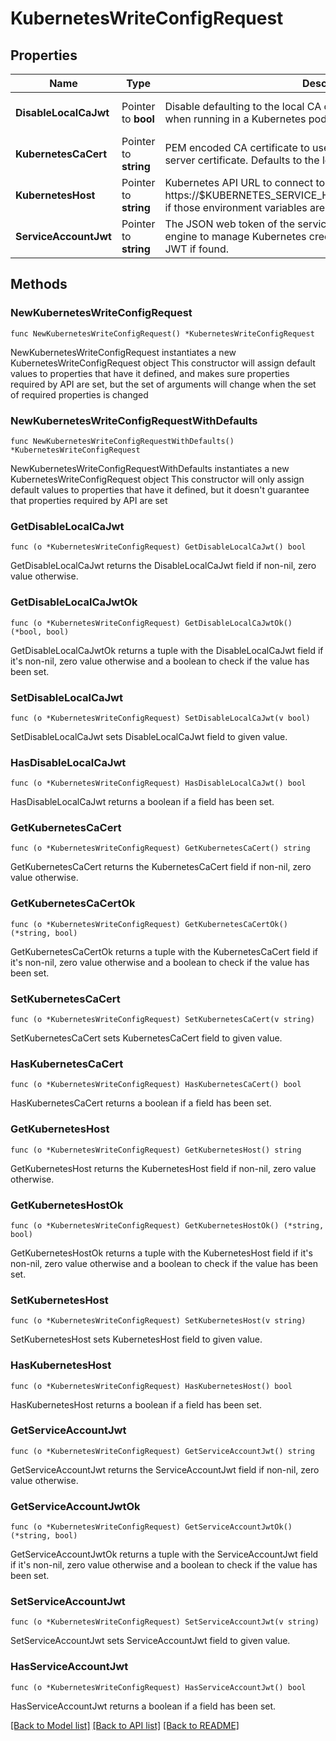 # KubernetesWriteConfigRequest

## Properties

Name | Type | Description | Notes
------------ | ------------- | ------------- | -------------
**DisableLocalCaJwt** | Pointer to **bool** | Disable defaulting to the local CA certificate and service account JWT when running in a Kubernetes pod. | [optional] [default to false]
**KubernetesCaCert** | Pointer to **string** | PEM encoded CA certificate to use to verify the Kubernetes API server certificate. Defaults to the local pod&#39;s CA if found. | [optional] 
**KubernetesHost** | Pointer to **string** | Kubernetes API URL to connect to. Defaults to https://$KUBERNETES_SERVICE_HOST:KUBERNETES_SERVICE_PORT if those environment variables are set. | [optional] 
**ServiceAccountJwt** | Pointer to **string** | The JSON web token of the service account used by the secret engine to manage Kubernetes credentials. Defaults to the local pod&#39;s JWT if found. | [optional] 

## Methods

### NewKubernetesWriteConfigRequest

`func NewKubernetesWriteConfigRequest() *KubernetesWriteConfigRequest`

NewKubernetesWriteConfigRequest instantiates a new KubernetesWriteConfigRequest object
This constructor will assign default values to properties that have it defined,
and makes sure properties required by API are set, but the set of arguments
will change when the set of required properties is changed

### NewKubernetesWriteConfigRequestWithDefaults

`func NewKubernetesWriteConfigRequestWithDefaults() *KubernetesWriteConfigRequest`

NewKubernetesWriteConfigRequestWithDefaults instantiates a new KubernetesWriteConfigRequest object
This constructor will only assign default values to properties that have it defined,
but it doesn't guarantee that properties required by API are set

### GetDisableLocalCaJwt

`func (o *KubernetesWriteConfigRequest) GetDisableLocalCaJwt() bool`

GetDisableLocalCaJwt returns the DisableLocalCaJwt field if non-nil, zero value otherwise.

### GetDisableLocalCaJwtOk

`func (o *KubernetesWriteConfigRequest) GetDisableLocalCaJwtOk() (*bool, bool)`

GetDisableLocalCaJwtOk returns a tuple with the DisableLocalCaJwt field if it's non-nil, zero value otherwise
and a boolean to check if the value has been set.

### SetDisableLocalCaJwt

`func (o *KubernetesWriteConfigRequest) SetDisableLocalCaJwt(v bool)`

SetDisableLocalCaJwt sets DisableLocalCaJwt field to given value.

### HasDisableLocalCaJwt

`func (o *KubernetesWriteConfigRequest) HasDisableLocalCaJwt() bool`

HasDisableLocalCaJwt returns a boolean if a field has been set.

### GetKubernetesCaCert

`func (o *KubernetesWriteConfigRequest) GetKubernetesCaCert() string`

GetKubernetesCaCert returns the KubernetesCaCert field if non-nil, zero value otherwise.

### GetKubernetesCaCertOk

`func (o *KubernetesWriteConfigRequest) GetKubernetesCaCertOk() (*string, bool)`

GetKubernetesCaCertOk returns a tuple with the KubernetesCaCert field if it's non-nil, zero value otherwise
and a boolean to check if the value has been set.

### SetKubernetesCaCert

`func (o *KubernetesWriteConfigRequest) SetKubernetesCaCert(v string)`

SetKubernetesCaCert sets KubernetesCaCert field to given value.

### HasKubernetesCaCert

`func (o *KubernetesWriteConfigRequest) HasKubernetesCaCert() bool`

HasKubernetesCaCert returns a boolean if a field has been set.

### GetKubernetesHost

`func (o *KubernetesWriteConfigRequest) GetKubernetesHost() string`

GetKubernetesHost returns the KubernetesHost field if non-nil, zero value otherwise.

### GetKubernetesHostOk

`func (o *KubernetesWriteConfigRequest) GetKubernetesHostOk() (*string, bool)`

GetKubernetesHostOk returns a tuple with the KubernetesHost field if it's non-nil, zero value otherwise
and a boolean to check if the value has been set.

### SetKubernetesHost

`func (o *KubernetesWriteConfigRequest) SetKubernetesHost(v string)`

SetKubernetesHost sets KubernetesHost field to given value.

### HasKubernetesHost

`func (o *KubernetesWriteConfigRequest) HasKubernetesHost() bool`

HasKubernetesHost returns a boolean if a field has been set.

### GetServiceAccountJwt

`func (o *KubernetesWriteConfigRequest) GetServiceAccountJwt() string`

GetServiceAccountJwt returns the ServiceAccountJwt field if non-nil, zero value otherwise.

### GetServiceAccountJwtOk

`func (o *KubernetesWriteConfigRequest) GetServiceAccountJwtOk() (*string, bool)`

GetServiceAccountJwtOk returns a tuple with the ServiceAccountJwt field if it's non-nil, zero value otherwise
and a boolean to check if the value has been set.

### SetServiceAccountJwt

`func (o *KubernetesWriteConfigRequest) SetServiceAccountJwt(v string)`

SetServiceAccountJwt sets ServiceAccountJwt field to given value.

### HasServiceAccountJwt

`func (o *KubernetesWriteConfigRequest) HasServiceAccountJwt() bool`

HasServiceAccountJwt returns a boolean if a field has been set.


[[Back to Model list]](../README.md#documentation-for-models) [[Back to API list]](../README.md#documentation-for-api-endpoints) [[Back to README]](../README.md)



